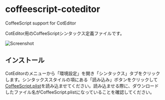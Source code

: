 coffeescript-coteditor
======================

CoffeeScript support for CotEditor

CotEditor用のCoffeeScriptシンタックス定義ファイルです。

![Screenshot](https://raw.github.com/gist/3772233/screenshot.png)

## インストール

CotEditorのメニューから「環境設定」を開き「シンタックス」タブをクリックします。シンタックススタイルの項にある「読み込み」ボタンをクリックして[CoffeeScript.plist](https://raw.github.com/iizukanao/coffeescript-coteditor/master/CoffeeScript.plist)を読み込ませてください。読み込ませる際に、ダウンロードしたファイル名がCoffeeScript.plistになっていることを確認してください。
